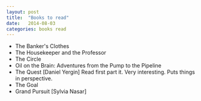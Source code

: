 ```yaml
---
layout: post
title:  "Books to read"
date:   2014-08-03
categories: books read
---
```


* The Banker's Clothes
* The Housekeeper and the Professor
* The Circle
* Oil on the Brain: Adventures from the Pump to the Pipeline
* The Quest [Daniel Yergin]
  Read first part it.  Very interesting.
  Puts things in perspective.
* The Goal
* Grand Pursuit [Sylvia Nasar]

